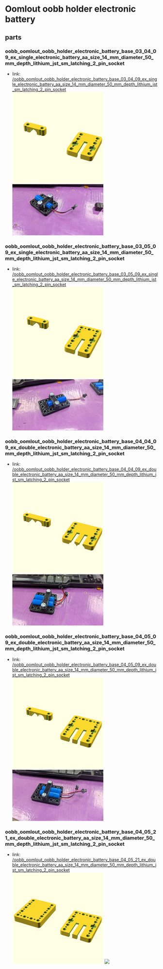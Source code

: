# Oomlout oobb holder electronic battery


## parts

### oobb_oomlout_oobb_holder_electronic_battery_base_03_04_09_ex_single_electronic_battery_aa_size_14_mm_diameter_50_mm_depth_lithium_jst_sm_latching_2_pin_socket
* link: [/oobb_oomlout_oobb_holder_electronic_battery_base_03_04_09_ex_single_electronic_battery_aa_size_14_mm_diameter_50_mm_depth_lithium_jst_sm_latching_2_pin_socket](oobb_oomlout_oobb_holder_electronic_battery_base_03_04_09_ex_single_electronic_battery_aa_size_14_mm_diameter_50_mm_depth_lithium_jst_sm_latching_2_pin_socket)  
![](oobb_oomlout_oobb_holder_electronic_battery_base_03_04_09_ex_single_electronic_battery_aa_size_14_mm_diameter_50_mm_depth_lithium_jst_sm_latching_2_pin_socket/3dpr_300.png)  ![](oobb_oomlout_oobb_holder_electronic_battery_base_03_04_09_ex_single_electronic_battery_aa_size_14_mm_diameter_50_mm_depth_lithium_jst_sm_latching_2_pin_socket/image_300.jpg)
 

### oobb_oomlout_oobb_holder_electronic_battery_base_03_05_09_ex_single_electronic_battery_aa_size_14_mm_diameter_50_mm_depth_lithium_jst_sm_latching_2_pin_socket
* link: [/oobb_oomlout_oobb_holder_electronic_battery_base_03_05_09_ex_single_electronic_battery_aa_size_14_mm_diameter_50_mm_depth_lithium_jst_sm_latching_2_pin_socket](oobb_oomlout_oobb_holder_electronic_battery_base_03_05_09_ex_single_electronic_battery_aa_size_14_mm_diameter_50_mm_depth_lithium_jst_sm_latching_2_pin_socket)  
![](oobb_oomlout_oobb_holder_electronic_battery_base_03_05_09_ex_single_electronic_battery_aa_size_14_mm_diameter_50_mm_depth_lithium_jst_sm_latching_2_pin_socket/3dpr_300.png)  ![](oobb_oomlout_oobb_holder_electronic_battery_base_03_05_09_ex_single_electronic_battery_aa_size_14_mm_diameter_50_mm_depth_lithium_jst_sm_latching_2_pin_socket/image_300.jpg)
 

### oobb_oomlout_oobb_holder_electronic_battery_base_04_04_09_ex_double_electronic_battery_aa_size_14_mm_diameter_50_mm_depth_lithium_jst_sm_latching_2_pin_socket
* link: [/oobb_oomlout_oobb_holder_electronic_battery_base_04_04_09_ex_double_electronic_battery_aa_size_14_mm_diameter_50_mm_depth_lithium_jst_sm_latching_2_pin_socket](oobb_oomlout_oobb_holder_electronic_battery_base_04_04_09_ex_double_electronic_battery_aa_size_14_mm_diameter_50_mm_depth_lithium_jst_sm_latching_2_pin_socket)  
![](oobb_oomlout_oobb_holder_electronic_battery_base_04_04_09_ex_double_electronic_battery_aa_size_14_mm_diameter_50_mm_depth_lithium_jst_sm_latching_2_pin_socket/3dpr_300.png)  ![](oobb_oomlout_oobb_holder_electronic_battery_base_04_04_09_ex_double_electronic_battery_aa_size_14_mm_diameter_50_mm_depth_lithium_jst_sm_latching_2_pin_socket/image_300.jpg)
 

### oobb_oomlout_oobb_holder_electronic_battery_base_04_05_09_ex_double_electronic_battery_aa_size_14_mm_diameter_50_mm_depth_lithium_jst_sm_latching_2_pin_socket
* link: [/oobb_oomlout_oobb_holder_electronic_battery_base_04_05_09_ex_double_electronic_battery_aa_size_14_mm_diameter_50_mm_depth_lithium_jst_sm_latching_2_pin_socket](oobb_oomlout_oobb_holder_electronic_battery_base_04_05_09_ex_double_electronic_battery_aa_size_14_mm_diameter_50_mm_depth_lithium_jst_sm_latching_2_pin_socket)  
![](oobb_oomlout_oobb_holder_electronic_battery_base_04_05_09_ex_double_electronic_battery_aa_size_14_mm_diameter_50_mm_depth_lithium_jst_sm_latching_2_pin_socket/3dpr_300.png)  ![](oobb_oomlout_oobb_holder_electronic_battery_base_04_05_09_ex_double_electronic_battery_aa_size_14_mm_diameter_50_mm_depth_lithium_jst_sm_latching_2_pin_socket/image_300.jpg)
 

### oobb_oomlout_oobb_holder_electronic_battery_base_04_05_21_ex_double_electronic_battery_aa_size_14_mm_diameter_50_mm_depth_lithium_jst_sm_latching_2_pin_socket
* link: [/oobb_oomlout_oobb_holder_electronic_battery_base_04_05_21_ex_double_electronic_battery_aa_size_14_mm_diameter_50_mm_depth_lithium_jst_sm_latching_2_pin_socket](oobb_oomlout_oobb_holder_electronic_battery_base_04_05_21_ex_double_electronic_battery_aa_size_14_mm_diameter_50_mm_depth_lithium_jst_sm_latching_2_pin_socket)  
![](oobb_oomlout_oobb_holder_electronic_battery_base_04_05_21_ex_double_electronic_battery_aa_size_14_mm_diameter_50_mm_depth_lithium_jst_sm_latching_2_pin_socket/3dpr_300.png)  ![](oobb_oomlout_oobb_holder_electronic_battery_base_04_05_21_ex_double_electronic_battery_aa_size_14_mm_diameter_50_mm_depth_lithium_jst_sm_latching_2_pin_socket/image_300.jpg)
 

